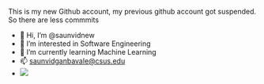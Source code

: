 This is my new Github account, my previous github account got suspended. So there are less commmits

- 👋 Hi, I’m @saunvidnew
- 👀 I’m interested in Software Engineering
- 🌱 I’m currently learning Machine Learning
- 📫 saunvidganbavale@csus.edu
- <img src="{BadgeURLHere}" />


<!---
saunvidnew/saunvidnew is a ✨ special ✨ repository because its `README.md` (this file) appears on your GitHub profile.
You can click the Preview link to take a look at your changes.
--->
